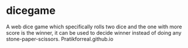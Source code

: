 # dicegame
A web dice game which specifically rolls two dice and the one with more score is the winner, it can be used to decide winner instead of doing any stone-paper-scissors. 
Pratikforreal.github.io
